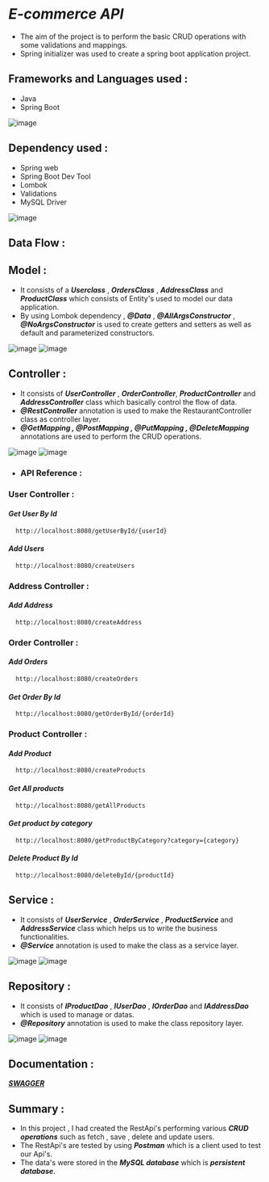 
# ***E-commerce API***

- The aim of the project is to perform the basic CRUD operations with some validations and mappings.
- Spring initializer was used to create a spring boot application project.


## **Frameworks and Languages used :**

- Java
- Spring Boot

![image](https://user-images.githubusercontent.com/112794922/236682074-06f11b43-ec23-4dab-a131-d9549c689233.png)


## **Dependency used :**

- Spring web
- Spring Boot Dev Tool
- Lombok
- Validations
- MySQL Driver

![image](https://user-images.githubusercontent.com/112794922/236682082-0de342d6-2920-4c78-994a-8dd009b7bd3a.png)


## **Data Flow :**

## **Model :** 

- It consists of a  ___Userclass___ , ___OrdersClass___  , ___AddressClass___ and ___ProductClass___ which consists of Entity's used to model our data application.
- By using Lombok dependency , ___@Data___ , ___@AllArgsConstructor___ , ___@NoArgsConstructor___ is used to create getters and setters as well as default and parameterized constructors.

![image](https://user-images.githubusercontent.com/112794922/236682095-fb2536b8-e4bd-481d-ae7a-3c34b42d2191.png)
![image](https://user-images.githubusercontent.com/112794922/236682098-f8985738-ba95-46ae-9477-6da1984764a7.png)


## **Controller :**

- It consists of ___UserController___ , ___OrderController___, ___ProductController___ and ___AddressController___ class which basically control the flow of data.
- ___@RestController___ annotation is used to make the RestaurantController class as controller layer.
- ___@GetMapping , @PostMapping , @PutMapping , @DeleteMapping___ annotations are used to perform the CRUD operations.

![image](https://user-images.githubusercontent.com/112794922/236682110-33129410-dda8-444a-9b09-88fef43b3831.png)
![image](https://user-images.githubusercontent.com/112794922/236682117-eb5bd274-8cb3-46b1-a2cd-209991d73a6e.png)





- ### **API Reference :**

### **User Controller :**

#### ***Get User By Id***

```http
  http://localhost:8080/getUserById/{userId}
```

#### ***Add Users***

```http
  http://localhost:8080/createUsers
```

### **Address Controller :**

#### ***Add Address***

```http
  http://localhost:8080/createAddress
```

### **Order Controller :**

#### ***Add Orders***

```http
  http://localhost:8080/createOrders
```

#### ***Get Order By Id***

```http
  http://localhost:8080/getOrderById/{orderId}
```

### **Product Controller :**

#### ***Add Product***

```http
  http://localhost:8080/createProducts
```

#### ***Get All products***

```http
  http://localhost:8080/getAllProducts
```

#### ***Get product by category***

```http
  http://localhost:8080/getProductByCategory?category={category}
```

#### ***Delete Product By Id***

```http
  http://localhost:8080/deleteById/{productId}
```

## **Service :** 

- It consists of ___UserService___ , ___OrderService___ ,  ___ProductService___ and ___AddressService___ class which helps us to write the business functionalities.
- ___@Service___ annotation is used to make the class as a service layer.

![image](https://user-images.githubusercontent.com/112794922/236682126-2f4c3028-55d1-4bb6-977a-788c5a7dec50.png)
![image](https://user-images.githubusercontent.com/112794922/236682142-fcd742cf-786c-4d0c-9a45-dea7ea8a8a2b.png)


## **Repository :**
- It consists of ___IProductDao___ , ___IUserDao___ , ___IOrderDao___ and ___IAddressDao___ which is used to manage or datas.
- ___@Repository___ annotation is used to make the class repository layer.

![image](https://user-images.githubusercontent.com/112794922/236682151-04ff892b-c8d5-4bf0-a459-c9c7ff6aaea3.png)
![image](https://user-images.githubusercontent.com/112794922/236682154-1bf0edd7-bfbf-47bf-bf5e-5bca17b5ade3.png)




## **Documentation :**

***[SWAGGER](http://localhost:8080/swagger-ui/index.html#/)***


## **Summary :**

- In this project , I had created the RestApi's performing various ___CRUD operations___ such as fetch , save , delete and update users.
- The RestApi's are tested by using ___Postman___ which is a client used to test our Api's.
- The data's were stored in the ___MySQL database___ which is ___persistent database___.

